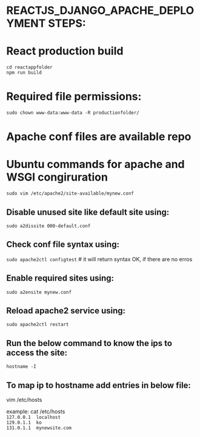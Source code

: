 # REACTJS_DJANGO_APACHE_DEPLOYMENT STEPS:

# React production build
`cd reactappfolder` <br/>
`npm run build`

# Required file permissions:
`sudo chown www-data:www-data -R productionfolder/`

# Apache conf files are available repo


# Ubuntu commands for apache and WSGI congiruration
`sudo vim /etc/apache2/site-available/mynew.conf`

## Disable unused site like default site using:
`sudo a2dissite 000-default.conf`

## Check conf file syntax using:
`sudo apache2ctl configtest`  # it will return syntax OK, if there are no erros

## Enable required sites using:
`sudo a2ensite mynew.conf`

## Reload apache2 service using:
`sudo apache2ctl restart`

## Run the below command to know the ips to access the site: 
`hostname -I`

## To map ip to hostname add entries in below file:
vim /etc/hosts

example:
cat /etc/hosts <br/>
`127.0.0.1	localhost` <br/>
`129.0.1.1	ko` <br/>
`131.0.1.1	mynewsite.com`
